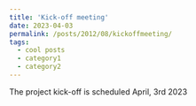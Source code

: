 ```yaml
---
title: 'Kick-off meeting'
date: 2023-04-03
permalink: /posts/2012/08/kickoffmeeting/
tags:
  - cool posts
  - category1
  - category2
---
```


The project kick-off is scheduled April, 3rd 2023

